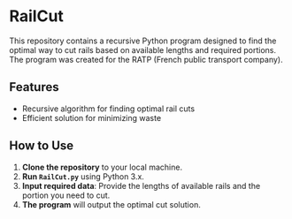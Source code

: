 # RailCut

This repository contains a recursive Python program designed to find the optimal way to cut rails based on available lengths and required portions. The program was created for the RATP (French public transport company).

## Features
- Recursive algorithm for finding optimal rail cuts
- Efficient solution for minimizing waste

## How to Use
1. **Clone the repository** to your local machine.
2. **Run `RailCut.py`** using Python 3.x.
3. **Input required data**: Provide the lengths of available rails and the portion you need to cut.
4. **The program** will output the optimal cut solution.
